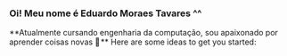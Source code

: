 ### Oi! Meu nome é Eduardo Moraes Tavares ^^

**Atualmente cursando engenharia da computação, sou apaixonado por aprender coisas novas 👾 ** 
Here are some ideas to get you started:



